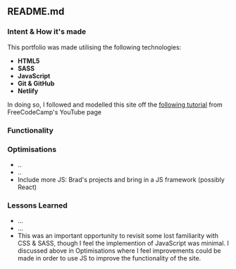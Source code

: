 ## README.md

### Intent & How it's made

This portfolio was made utilising the following technologies:

- **HTML5**
- **SASS**
- **JavaScript**
- **Git & GitHub**
- **Netlify**

In doing so, I followed and modelled this site off the [following tutorial](https://youtu.be/xV7S8BhIeBo) from FreeCodeCamp's YouTube page

### Functionality

### Optimisations

- ..
- ..
- Include more JS: Brad's projects and bring in a JS framework (possibly React)

### Lessons Learned

- ...
- ...
- This was an important opportunity to revisit some lost familiarity with CSS & SASS, though I feel the implemention of JavaScript was minimal. I discussed above in Optimisations where I feel improvements could be made in order to use JS to improve the functionality of the site.
